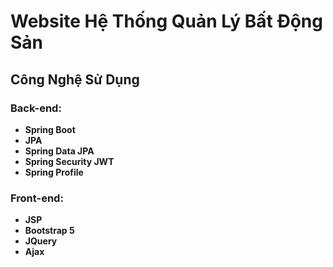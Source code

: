 # Website Hệ Thống Quản Lý Bất Động Sản

## Công Nghệ Sử Dụng

### Back-end:
- **Spring Boot**
- **JPA**
- **Spring Data JPA**
- **Spring Security JWT**
- **Spring Profile**

### Front-end:
- **JSP**
- **Bootstrap 5**
- **JQuery**
- **Ajax**
